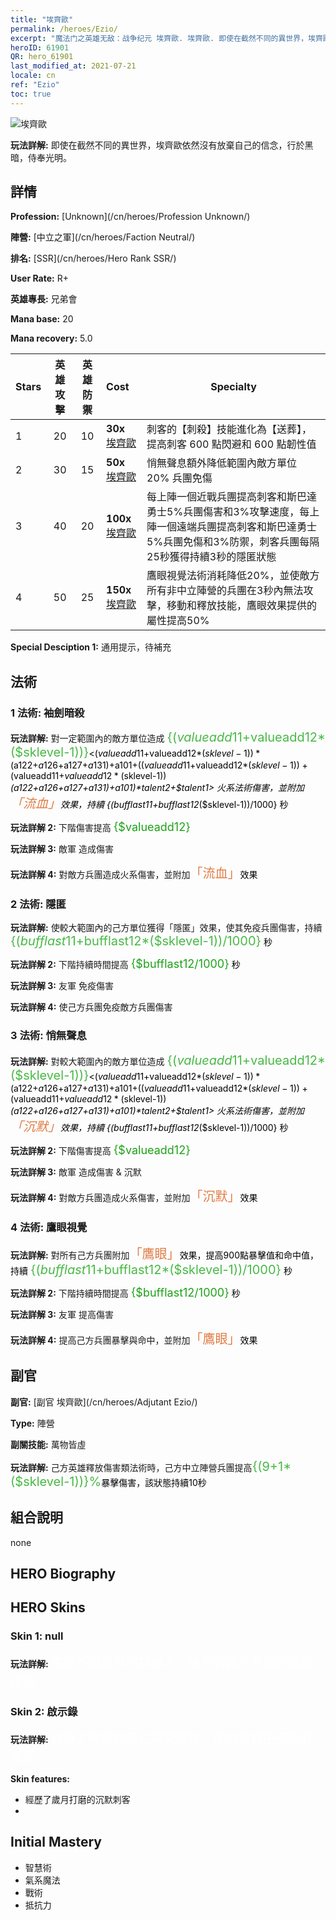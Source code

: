 ```yaml
---
title: "埃齊歐"
permalink: /heroes/Ezio/
excerpt: "魔法门之英雄无敌：战争纪元 埃齊歐. 埃齊歐. 即使在截然不同的異世界，埃齊歐依然沒有放棄自己的信念，行於黑暗，侍奉光明。"
heroID: 61901
QR: hero_61901
last_modified_at: 2021-07-21
locale: cn
ref: "Ezio"
toc: true
---
```

  ![埃齊歐](/images/h/h_Ezio.jpg)

 **玩法詳解:** 即使在截然不同的異世界，埃齊歐依然沒有放棄自己的信念，行於黑暗，侍奉光明。
## 詳情
 **Profession:**  [Unknown](/cn/heroes/Profession Unknown/)

 **陣營:** [中立之軍](/cn/heroes/Faction Neutral/)

 **排名:** [SSR](/cn/heroes/Hero Rank SSR/)

 **User Rate:** R+

 **英雄專長:** 兄弟會

 **Mana base:** 20

 **Mana recovery:** 5.0


  | Stars | 英雄攻擊 | 英雄防禦 | Cost |     Specialty     |
  |---------|:---------------:|:---------------:|:--|--------------------|
  |    1    | 20 | 10 | **30x** [埃齊歐](/cn/Items/her_398/) | 刺客的【刺殺】技能進化為【送葬】，提高刺客 600 點閃避和 600 點韌性值 |
  |    2    | 30 | 15 | **50x** [埃齊歐](/cn/Items/her_398/) | 悄無聲息額外降低範圍內敵方單位 20% 兵團免傷 |
  |    3    | 40 | 20 | **100x** [埃齊歐](/cn/Items/her_398/) | 每上陣一個近戰兵團提高刺客和斯巴達勇士5%兵團傷害和3%攻擊速度，每上陣一個遠端兵團提高刺客和斯巴達勇士5%兵團免傷和3%防禦，刺客兵團每隔25秒獲得持續3秒的隱匿狀態 |
  |    4    | 50 | 25 | **150x** [埃齊歐](/cn/Items/her_398/) | 鷹眼視覺法術消耗降低20%，並使敵方所有非中立陣營的兵團在3秒內無法攻擊，移動和釋放技能，鷹眼效果提供的屬性提高50% |

 **Special Desciption 1:** 通用提示，待補充

## 法術
### 1 法術: 袖劍暗殺
 **玩法詳解:** 對一定範圍內的敵方單位造成 <span style="color: #48b946;font-size:20px">{($valueadd11+$valueadd12*($sklevel-1))}</span><span style="color: black"><($valueadd11+$valueadd12*($sklevel-1))*($a122+$a126+$a127+$a131)+$a101+(($valueadd11+$valueadd12*($sklevel-1))+($valueadd11+$valueadd12*($sklevel-1))*($a122+$a126+$a127+$a131)+$a101)*$talent2+$talent1> 火系法術傷害，並附加<span style="color: #e07c44;font-size:20px">「流血」</span><span style="color: black">效果，持續 {($bufflast11+$bufflast12*($sklevel-1))/1000} 秒

 **玩法詳解 2:** 下階傷害提高 <span style="color: #1ca216;font-size:18px">{$valueadd12}</span><span style="color: black">

 **玩法詳解 3:** 敵軍 造成傷害

 **玩法詳解 4:** 對敵方兵團造成火系傷害，並附加<span style="color: #e07c44;font-size:20px">「流血」</span><span style="color: black">效果

### 2 法術: 隱匿
 **玩法詳解:** 使較大範圍內的己方單位獲得「隱匿」效果，使其免疫兵團傷害，持續 <span style="color: #48b946;font-size:20px">{($bufflast11+$bufflast12*($sklevel-1))/1000}</span><span style="color: black"> 秒

 **玩法詳解 2:** 下階持續時間提高 <span style="color: #1ca216;font-size:18px">{$bufflast12/1000}</span><span style="color: black"> 秒

 **玩法詳解 3:** 友軍 免疫傷害

 **玩法詳解 4:** 使己方兵團免疫敵方兵團傷害

### 3 法術: 悄無聲息
 **玩法詳解:** 對較大範圍內的敵方單位造成 <span style="color: #48b946;font-size:20px">{($valueadd11+$valueadd12*($sklevel-1))}</span><span style="color: black"><($valueadd11+$valueadd12*($sklevel-1))*($a122+$a126+$a127+$a131)+$a101+(($valueadd11+$valueadd12*($sklevel-1))+($valueadd11+$valueadd12*($sklevel-1))*($a122+$a126+$a127+$a131)+$a101)*$talent2+$talent1> 火系法術傷害，並附加<span style="color: #e07c44;font-size:20px">「沉默」</span><span style="color: black">效果，持續 {($bufflast11+$bufflast12*($sklevel-1))/1000} 秒

 **玩法詳解 2:** 下階傷害提高 <span style="color: #1ca216;font-size:18px">{$valueadd12}</span><span style="color: black">

 **玩法詳解 3:** 敵軍 造成傷害 & 沉默

 **玩法詳解 4:** 對敵方兵團造成火系傷害，並附加<span style="color: #e07c44;font-size:20px">「沉默」</span><span style="color: black">效果

### 4 法術: 鷹眼視覺
 **玩法詳解:** 對所有己方兵團附加<span style="color: #e07c44;font-size:20px">「鷹眼」</span><span style="color: black">效果，提高900點暴擊值和命中值，持續 <span style="color: #48b946;font-size:20px">{($bufflast11+$bufflast12*($sklevel-1))/1000}</span><span style="color: black"> 秒

 **玩法詳解 2:** 下階持續時間提高 <span style="color: #1ca216;font-size:18px">{$bufflast12/1000}</span><span style="color: black"> 秒

 **玩法詳解 3:** 友軍 提高傷害

 **玩法詳解 4:** 提高己方兵團暴擊與命中，並附加<span style="color: #e07c44;font-size:20px">「鷹眼」</span><span style="color: black">效果


## 副官

 **副官:**  [副官 埃齊歐](/cn/heroes/Adjutant Ezio/) 

 **Type:**  陣營 

 **副關技能:**  萬物皆虛 

 **玩法詳解:** 己方英雄釋放傷害類法術時，己方中立陣營兵團提高<span style="color: #48b946;font-size:20px">{(9+1*($sklevel-1))}%</span><span style="color: black">暴擊傷害，該狀態持續10秒

## 組合說明

  none
## HERO Biography

## HERO Skins
### Skin 1: **null**

 **玩法詳解:** <span style="color: #ffffff;font-size:20px">來自不同世界的神祕人，擁有著超乎尋常的暗殺技藝</span>


### Skin 2: **啟示錄**

 **玩法詳解:** <span style="color: #ffffff;font-size:20px">經歷了無數的死亡與榮耀後，他的步伐中不再有迷茫。</span>

 **Skin features:** 

   - 經歷了歲月打磨的沉默刺客
   - 


## Initial Mastery
   - 智慧術
   - 氣系魔法
   - 戰術
   - 抵抗力
